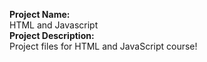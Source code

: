 <b>Project Name:</b> </br>
HTML and Javascript</br>
<b>Project Description:</b></br>
Project files for HTML and JavaScript course!
